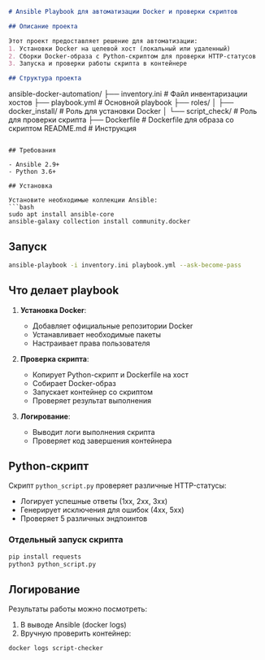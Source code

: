 ```markdown
# Ansible Playbook для автоматизации Docker и проверки скриптов

## Описание проекта

Этот проект предоставляет решение для автоматизации:
1. Установки Docker на целевой хост (локальный или удаленный)
2. Сборки Docker-образа с Python-скриптом для проверки HTTP-статусов
3. Запуска и проверки работы скрипта в контейнере

## Структура проекта

```
ansible-docker-automation/
├── inventory.ini          # Файл инвентаризации хостов
├── playbook.yml           # Основной playbook
├── roles/
│   ├── docker_install/    # Роль для установки Docker
│   └── script_check/      # Роль для проверки скрипта
├── Dockerfile             # Dockerfile для образа со скриптом
README.md              # Инструкция
```

## Требования

- Ansible 2.9+
- Python 3.6+

## Установка

Установите необходимые коллекции Ansible:
```bash
sudo apt install ansible-core
ansible-galaxy collection install community.docker
```

## Запуск

```bash
ansible-playbook -i inventory.ini playbook.yml --ask-become-pass
```

## Что делает playbook

1. **Установка Docker**:
   - Добавляет официальные репозитории Docker
   - Устанавливает необходимые пакеты
   - Настраивает права пользователя

2. **Проверка скрипта**:
   - Копирует Python-скрипт и Dockerfile на хост
   - Собирает Docker-образ
   - Запускает контейнер со скриптом
   - Проверяет результат выполнения

3. **Логирование**:
   - Выводит логи выполнения скрипта
   - Проверяет код завершения контейнера

## Python-скрипт

Скрипт `python_script.py` проверяет различные HTTP-статусы:
- Логирует успешные ответы (1xx, 2xx, 3xx)
- Генерирует исключения для ошибок (4xx, 5xx)
- Проверяет 5 различных эндпоинтов

### Отдельный запуск скрипта

```bash
pip install requests
python3 python_script.py
```

## Логирование

Результаты работы можно посмотреть:
1. В выводе Ansible (docker logs)
2. Вручную проверить контейнер:
```bash
docker logs script-checker
```